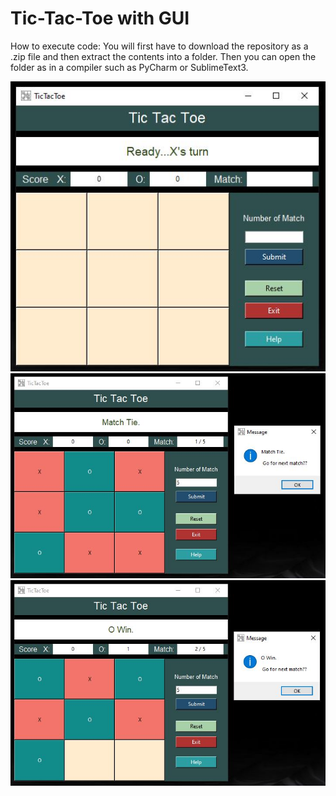 # Tic-Tac-Toe with GUI

How to execute code:
You will first have to download the repository as a .zip file and then extract the contents into a folder. Then you can open the folder as in a compiler such as PyCharm or SublimeText3.

![](Images/1.JPG)
![](Images/2.JPG)
![](Images/3.JPG)
